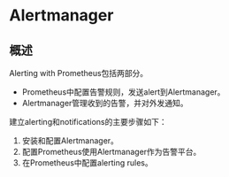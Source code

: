 # Alertmanager
## 概述
Alerting with Prometheus包括两部分。
* Prometheus中配置告警规则，发送alert到Alertmanager。
* Alertmanager管理收到的告警，并对外发通知。

建立alerting和notifications的主要步骤如下：
1. 安装和配置Alertmanager。
2. 配置Prometheus使用Alertmanager作为告警平台。
3. 在Prometheus中配置alerting rules。